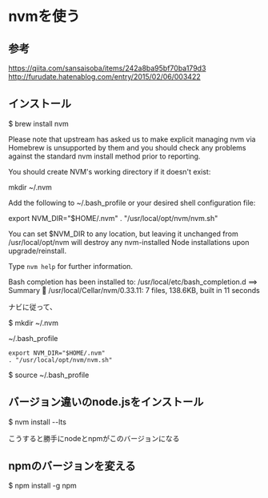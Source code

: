 # nvmを使う

## 参考
https://qiita.com/sansaisoba/items/242a8ba95bf70ba179d3
http://furudate.hatenablog.com/entry/2015/02/06/003422

## インストール
$ brew install nvm

Please note that upstream has asked us to make explicit managing
nvm via Homebrew is unsupported by them and you should check any
problems against the standard nvm install method prior to reporting.

You should create NVM's working directory if it doesn't exist:

  mkdir ~/.nvm

Add the following to ~/.bash_profile or your desired shell
configuration file:

  export NVM_DIR="$HOME/.nvm"
  . "/usr/local/opt/nvm/nvm.sh"

You can set $NVM_DIR to any location, but leaving it unchanged from
/usr/local/opt/nvm will destroy any nvm-installed Node installations
upon upgrade/reinstall.

Type `nvm help` for further information.

Bash completion has been installed to:
  /usr/local/etc/bash_completion.d
==> Summary
🍺  /usr/local/Cellar/nvm/0.33.11: 7 files, 138.6KB, built in 11 seconds

ナビに従って、

$ mkdir ~/.nvm

~/.bash_profile
```
export NVM_DIR="$HOME/.nvm"
. "/usr/local/opt/nvm/nvm.sh"
```

$ source ~/.bash_profile

## バージョン違いのnode.jsをインストール
$ nvm install --lts

こうすると勝手にnodeとnpmがこのバージョンになる

## npmのバージョンを変える
$ npm install -g npm